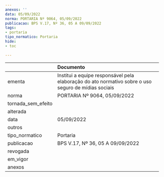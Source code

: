 ```yaml
---
anexos: ''
data: 05/09/2022
norma: PORTARIA Nº 9064, 05/09/2022
publicacao: BPS V.17, Nº 36, 05 A 09/09/2022
tags:
- portaria
tipo_normatico: Portaria
hide: 
- toc 
 
---
```


|                    | Documento                                                                                           |
|:-------------------|:----------------------------------------------------------------------------------------------------|
| ementa             | Institui a equipe responsável pela elaboração do ato normativo sobre o uso seguro de mídias sociais |
| norma              | PORTARIA Nº 9064, 05/09/2022                                                                        |
| tornada_sem_efeito |                                                                                                     |
| alterada           |                                                                                                     |
| data               | 05/09/2022                                                                                          |
| outros             |                                                                                                     |
| tipo_normatico     | Portaria                                                                                            |
| publicacao         | BPS V.17, Nº 36, 05 A 09/09/2022                                                                    |
| revogada           |                                                                                                     |
| em_vigor           |                                                                                                     |
| anexos             |                                                                                                     |
